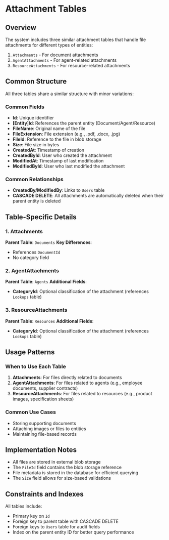 # Attachment Tables

## Overview
The system includes three similar attachment tables that handle file attachments for different types of entities:
1. `Attachments` - For document attachments
2. `AgentAttachments` - For agent-related attachments
3. `ResourceAttachments` - For resource-related attachments

## Common Structure
All three tables share a similar structure with minor variations:

### Common Fields
- **Id**: Unique identifier
- **[Entity]Id**: References the parent entity (Document/Agent/Resource)
- **FileName**: Original name of the file
- **FileExtension**: File extension (e.g., .pdf, .docx, .jpg)
- **FileId**: Reference to the file in blob storage
- **Size**: File size in bytes
- **CreatedAt**: Timestamp of creation
- **CreatedById**: User who created the attachment
- **ModifiedAt**: Timestamp of last modification
- **ModifiedById**: User who last modified the attachment

### Common Relationships
- **CreatedBy/ModifiedBy**: Links to `Users` table
- **CASCADE DELETE**: All attachments are automatically deleted when their parent entity is deleted

## Table-Specific Details

### 1. Attachments
**Parent Table**: `Documents`
**Key Differences**:
- References `DocumentId`
- No category field

### 2. AgentAttachments
**Parent Table**: `Agents`
**Additional Fields**:
- **CategoryId**: Optional classification of the attachment (references `Lookups` table)

### 3. ResourceAttachments
**Parent Table**: `Resources`
**Additional Fields**:
- **CategoryId**: Optional classification of the attachment (references `Lookups` table)

## Usage Patterns

### When to Use Each Table
1. **Attachments**: For files directly related to documents
2. **AgentAttachments**: For files related to agents (e.g., employee documents, supplier contracts)
3. **ResourceAttachments**: For files related to resources (e.g., product images, specification sheets)

### Common Use Cases
- Storing supporting documents
- Attaching images or files to entities
- Maintaining file-based records

## Implementation Notes
- All files are stored in external blob storage
- The `FileId` field contains the blob storage reference
- File metadata is stored in the database for efficient querying
- The `Size` field allows for size-based validations

## Constraints and Indexes
All tables include:
- Primary key on `Id`
- Foreign key to parent table with CASCADE DELETE
- Foreign keys to `Users` table for audit fields
- Index on the parent entity ID for better query performance
